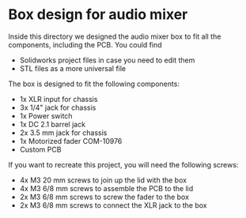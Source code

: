 # Box design for audio mixer

Inside this directory we designed the audio mixer box to fit all the components, including the PCB. You could find
- Solidworks project files in case you need to edit them
- STL files as a more universal file

The box is designed to fit the following components:
- 1x XLR input for chassis
- 3x 1/4" jack for chassis
- 1x Power switch
- 1x DC 2.1 barrel jack
- 2x 3.5 mm jack for chassis
- 1x Motorized fader COM-10976
- Custom PCB

If you want to recreate this project, you will need the following screws:
- 4x M3 20 mm screws to join up the lid with the box
- 4x M3 6/8 mm screws to assemble the PCB to the lid
- 2x M3 6/8 mm screws to screw the fader to the box
- 2x M3 6/8 mm screws to connect the XLR jack to the box
